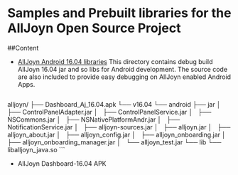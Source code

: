 # Samples and Prebuilt libraries for the AllJoyn Open Source Project

##Content 
* [AllJoyn Android 16.04 libraries](./alljoyn/v16.04/android/)
This directory contains debug build AllJoyn 16.04 jar and so libs for Android development. The source code are also included to provide easy debugging on AllJoyn enabled Android Apps.
	```
alljoyn/
├── Dashboard_Aj_16.04.apk
└── v16.04
    └── android
        ├── jar
        │   ├── ControlPanelAdapter.jar
        │   ├── ControlPanelService.jar
        │   ├── NSCommons.jar
        │   ├── NSNativePlatformAndr.jar
        │   ├── NotificationService.jar
        │   ├── alljoyn-sources.jar
        │   ├── alljoyn.jar
        │   ├── alljoyn_about.jar
        │   ├── alljoyn_config.jar
        │   ├── alljoyn_onboarding.jar
        │   ├── alljoyn_onboarding_manager.jar
        │   └── alljoyn_test.jar
        └── lib
            └── liballjoyn_java.so
    ```

* AllJoyn Dashboard-16.04 APK 
